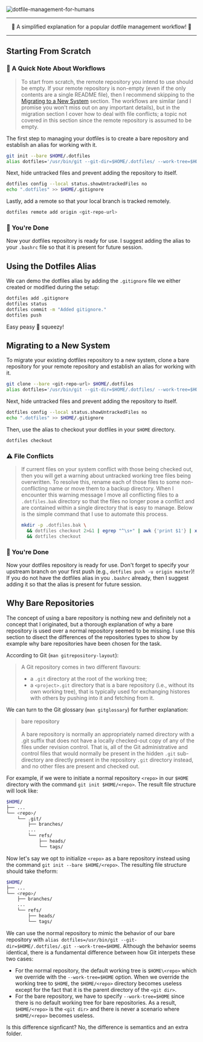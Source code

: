 ![dotfile-management-for-humans](https://user-images.githubusercontent.com/20260845/59078947-724fd680-88af-11e9-8457-465e2510460b.png)

---

<p align="center">
🎉 A simplified explanation for a popular dotfile management workflow! 🎉
</p>

---

## Starting From Scratch

### 🚦 A Quick Note About Workflows

> To start from scratch, the remote repository you intend to use should be
empty. If your remote repository is non-empty (even if the only contents are a
single README file), then I recommend skipping to the
[Migrating to a New System](#migrating-to-a-new-system) section. The workflows
are similar (and I promise you won't miss out on any important details), but in
the migration section I cover how to deal with file conflicts; a topic not
covered in this section since the remote repository is assumed to be empty.

The first step to managing your dotfiles is to create a bare repository and
establish an alias for working with it.

```bash
git init --bare $HOME/.dotfiles
alias dotfiles='/usr/bin/git --git-dir=$HOME/.dotfiles/ --work-tree=$HOME'
```

Next, hide untracked files and prevent adding the repository to itself.

```bash
dotfiles config --local status.showUntrackedFiles no
echo ".dotfiles" >> $HOME/.gitignore
```

Lastly, add a remote so that your local branch is tracked remotely.

```bash
dotfiles remote add origin <git-repo-url>
```

### 🍾 You're Done

Now your dotfiles repository is ready for use. I suggest adding the alias to
your `.bashrc` file so that it is present for future session.

## Using the Dotfiles Alias

We can demo the dotfiles alias by adding the `.gitignore` file we either created
or modified during the setup:

```bash
dotfiles add .gitignore
dotfiles status
dotfiles commit -m "Added gitignore."
dotfiles push
```

Easy peasy 🍋 squeezy!

## Migrating to a New System

To migrate your existing dotfiles repository to a new system, clone a bare
repository for your remote repository and establish an alias for working with
it.

```bash
git clone --bare <git-repo-url> $HOME/.dotfiles
alias dotfiles='/usr/bin/git --git-dir=$HOME/.dotfiles/ --work-tree=$HOME'
```

Next, hide untracked files and prevent adding the repository to itself.

```bash
dotfiles config --local status.showUntrackedFiles no
echo ".dotfiles" >> $HOME/.gitignore
```

Then, use the alias to checkout your dotfiles in your `$HOME` directory.

```bash
dotfiles checkout
```

### ⚠️ File Conflicts

> If current files on your system conflict with those being checked out, then
you will get a warning about untracked working tree files being overwritten. To
resolve this, rename each of those files to some non-conflicting name or move
them to a backup directory. When I encounter this warning message I move all
conflicting files to a `.dotfiles.bak` directory so that the files no longer
pose a conflict and are contained within a single directory that is easy to
manage. Below is the simple command that I use to automate this process.
>```bash
>mkdir -p .dotfiles.bak \
>   && dotfiles checkout 2>&1 | egrep "^\s+" | awk {'print $1'} | xargs -I {} mv
>   && dotfiles checkout
>```

### 🍾 You're Done

Now your dotfiles repository is ready for use. Don't forget to specify your
upstream branch on your first push (e.g., `dotfiles push -u origin master`)! If
you do not have the dotfiles alias in you `.bashrc` already, then I suggest
adding it so that the alias is present for future session.

## Why Bare Repositories

The concept of using a bare repository is nothing new and definitely not a
concept that I originated, but a thorough explanation of why a bare repository
is used over a normal repository seemed to be missing. I use this section to
disect the differences of the repositories types to show by example why bare
repositories have been chosen for the task.

According to Git (`man gitrepository-layout`):

> A Git repository comes in two different flavours:
> * a `.git` directory at the root of the working tree;
> * a `<project>.git` directory that is a bare repository (i.e., without its own
working tree), that is typically used for exchanging histores with others by
pushing into it and fetching from it.

We can turn to the Git glossary (`man gitglossary`) for further explanation:

> bare repository\
\
A bare repository is normally an appropriately named directory with a .git
suffix that does not have a locally checked-out copy of any of the files
under revision control. That is, all of the Git administrative and control
files that would normally be present in the hidden `.git` sub-directory are
directly present in the repository `.git` directory instead, and no other
files are present and checked out.

For example, if we were to initiate a normal repository `<repo>` in our `$HOME`
directory with the command `git init $HOME/<repo>`. The result file structure
will look like:

```bash
$HOME/
├── ...
└── <repo>/
    └── .git/
        ├── branches/
        ...
        └── refs/
            ├── heads/
            └── tags/
```

Now let's say we opt to initialize `<repo>` as a bare repository instead using
the command `git init --bare $HOME/<repo>`. The resulting file structure should
take theform:

```bash
$HOME/
├── ...
└── <repo>/
    ├── branches/
    ...
    └── refs/
        ├── heads/
        └── tags/
```

We can use the normal repository to mimic the behavior of our bare repository
with
`alias dotfiles=/usr/bin/git --git-dir=$HOME/.dotfiles/.git --work-tree=$HOME`.
Although the behavior seems identical, there is a fundamental difference between
how Git interpets these two cases:
* For the normal repository, the default working tree is `$HOME\<repo>` which we
override with the `--work-tree=$HOME` option. When we override the working tree
to `$HOME`, the `$HOME/<repo>` directory becomes useless except for the fact
that it is the parent directory of the `<git dir>`.
* For the bare repository, we have to specify `--work-tree=$HOME` since there is
no default working tree for bare repositories. As a result, `$HOME/<repo>` is
the `<git dir>` and there is never a scenario where `$HOME/<repo>` becomes
useless.

Is this difference signficant? No, the difference is semantics and an extra
folder.
